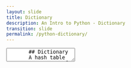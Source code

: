 ```yaml
---
layout: slide
title: Dictionary
description: An Intro to Python - Dictionary
transition: slide
permalink: /python-dictionary/
---
```

<section data-markdown>
    <textarea data-template>
       ## Dictionary
       A hash table
       * sequence of key-value pairs
       * efficient lookup & insertion
       * elements aren't ordered
       ---
       ## Dictionary
       ```sh
       >>> people = {"robert": 33, "john": 23, "steve": 44 }
       >>> people["robert"]
       33
       
       >>> people["janet"] = 25
       >>>
       ```
       ---
       ## Dictionary
       ```sh
       >>> del people["steve"]
       >>> people
       {"robert": 33, "john": 23, "janet": 25 }
       ]
       ```
       ---
       ## Dictionary
       ```sh
       >>> people.keys()
       ['robert', 'john', 'janet']
       ```
       > keys()
       
       ```sh
       >>> people.values()
       [33, 23, 25]
       ```
       > values()
       
       * items()
         * try it!
   </textarea>
</section> 
